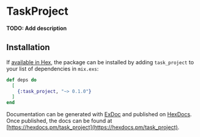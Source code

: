 # TaskProject

**TODO: Add description**

## Installation

If [available in Hex](https://hex.pm/docs/publish), the package can be installed
by adding `task_project` to your list of dependencies in `mix.exs`:

```elixir
def deps do
  [
    {:task_project, "~> 0.1.0"}
  ]
end
```

Documentation can be generated with [ExDoc](https://github.com/elixir-lang/ex_doc)
and published on [HexDocs](https://hexdocs.pm). Once published, the docs can
be found at [https://hexdocs.pm/task_project](https://hexdocs.pm/task_project).

